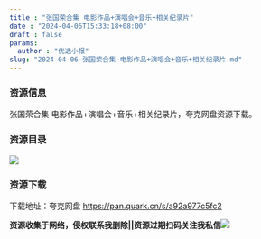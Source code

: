 ```yaml
---
title : "张国荣合集 电影作品+演唱会+音乐+相关纪录片"
date : "2024-04-06T15:33:18+08:00"
draft : false
params:
  author : "优选小报"
slug: "2024-04-06-张国荣合集-电影作品+演唱会+音乐+相关纪录片.md"
---
```


### 资源信息

张国荣合集 电影作品+演唱会+音乐+相关纪录片，夸克网盘资源下载。

### 资源目录

[![](//img7-1.zhekoulieshou.com/mmbiz_jpg/iaHBVewvSIbAynWYt2qwyRjTyaXKQ8zyylRcmBAdOD0PwO8mg7tuGFHxUqJFU1L8o7vxvMthXvpXB8f5gXXkJTg/0)](//img7-1.zhekoulieshou.com/mmbiz_jpg/iaHBVewvSIbAynWYt2qwyRjTyaXKQ8zyylRcmBAdOD0PwO8mg7tuGFHxUqJFU1L8o7vxvMthXvpXB8f5gXXkJTg/0)

### 资源下载

下载地址：夸克网盘 https://pan.quark.cn/s/a92a977c5fc2

**资源收集于网络，侵权联系我删除||资源过期扫码关注我私信**![](//img7-1.zhekoulieshou.com/mmbiz_jpg/iaHBVewvSIbAjcr9g6TlCXSfiaDqkbzuEzp207hVzPqT4YGQOAazQ1KNHCeACbia5Lzq4Ckwibe48iar1q7lgVP1o3w/640?wx_fmt=jpeg&from=appmsg)


